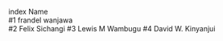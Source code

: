 
index            Name  
#1              frandel wanjawa  
#2              Felix Sichangi
#3              Lewis M Wambugu
#4              David W. Kinyanjui

